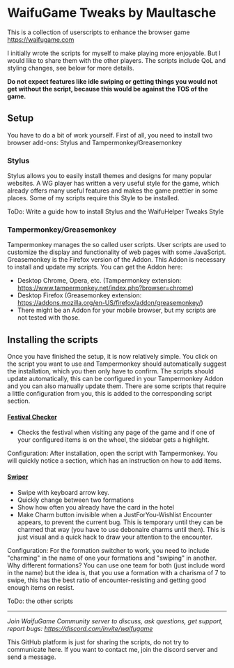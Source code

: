 # WaifuGame Tweaks by Maultasche

This is a collection of userscripts to enhance the browser game https://waifugame.com

I initially wrote the scripts for myself to make playing more enjoyable. But I would like to share them with the other players. The scripts include QoL and styling changes, see below for more details.

**Do not expect features like idle swiping or getting things you would not get without the script, because this would be against the TOS of the game.**


## Setup

You have to do a bit of work yourself. First of all, you need to install two browser add-ons: Stylus and Tampermonkey/Greasemonkey

### Stylus

Stylus allows you to easily install themes and designs for many popular websites.
A WG player has written a very useful style for the game, which already offers many useful features and makes the game prettier in some places. Some of my scripts require this Style to be installed.

ToDo: Write a guide how to install Stylus and the WaifuHelper Tweaks Style

### Tampermonkey/Greasemonkey

Tampermonkey manages the so called user scripts. User scripts are used to customize the display and functionality of web pages with some JavaScript.
Greasemonkey is the Firefox version of the Addon.
This Addon is necessary to install and update my scripts.
You can get the Addon here:
* Desktop Chrome, Opera, etc. (Tampermonkey extension: https://www.tampermonkey.net/index.php?browser=chrome)
* Desktop Firefox (Greasemonkey extension: https://addons.mozilla.org/en-US/firefox/addon/greasemonkey/)
* There might be an Addon for your mobile browser, but my scripts are not tested with those.

## Installing the scripts

Once you have finished the setup, it is now relatively simple. You click on the script you want to use and Tampermonkey should automatically suggest the installation, which you then only have to confirm. The scripts should update automatically, this can be configured in your Tampermonkey Addon and you can also manually update them.
There are some scripts that require a little configuration from you, this is added to the corresponding script section.

#### [Festival Checker](https://github.com/maultasche92/WaifuGame-Tweaks/raw/main/WaifuGame%20Festival%20Checker.user.js)

* Checks the festival when visiting any page of the game and if one of your configured items is on the wheel, the sidebar gets a highlight.

Configuration: After installation, open the script with Tampermonkey. You will quickly notice a section, which has an instruction on how to add items.

#### [Swiper](https://github.com/maultasche92/WaifuGame-Tweaks/raw/main/WaifuGame%20Swiper%20Tweaks.user.js)

* Swipe with keyboard arrow key.
* Quickly change between two formations
* Show how often you already have the card in the hotel
* Make Charm button invisible when a JustForYou-Wishlist Encounter appears, to prevent the current bug. This is temporary until they can be charmed that way (you have to use debonaire charms until then). This is just visual and a quick hack to draw your attention to the encounter.

Configuration: For the formation switcher to work, you need to include "charming" in the name of one your formations and "swiping" in another.
Why different formations? You can use one team for both (just include word in the name) but the idea is, that you use a formation with a charisma of 7 to swipe, this has the best ratio of encounter-resisting and getting good enough items on resist.

ToDo: the other scripts

---
*Join WaifuGame Community server to discuss, ask questions, get support, report bugs: https://discord.com/invite/waifugame*

This GitHub platform is just for sharing the scripts, do not try to communicate here.
If you want to contact me, join the discord server and send a message.